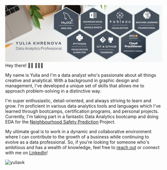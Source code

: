 <img src="https://github.com/YuliaVK/YuliaVK/blob/main/pics/GitPic.png" alt="banner that says Yulia Khrenova - Data Analytics Professional, alongside bages MySQL, Pyphon, Tableau, AWS, Excel and others">
Hey there! 👋🏻 👩🏼‍💻

My name is Yulia and I'm a data analyst who's passionate about all things creative and analytical. With a background in graphic design and management, I've developed a unique set of skills that allows me to approach problem-solving in a distinctive way.

I'm super enthusiastic, detail-oriented, and always striving to learn and grow. I'm proficient in various data analytics tools and languages which I've learned through bootcamps, certification programs, and personal projects. Currently, I'm taking part in a fantastic Data Analytics bootcamp and doing EDA for the [Neighbourhood Safety Prediction](https://github.com/mlsystemdesignproject/neighbourhood-safety-prediction#readme) Project. 

My ultimate goal is to work in a dynamic and collaborative environment where I can contribute to the growth of a business while continuing to evolve as a data professional. So, if you're looking for someone who's ambitious and has a wealth of knowledge, feel free to <a href="mailto:yuliavk.git@gmail.com?subject=[GitHub]">reach out</a> or connect with me on [LinkedIn](https://www.linkedin.com/in/yuliavk/)!

<p align="left"> <img src="https://komarev.com/ghpvc/?username=yuliavk&label=Profile%20views&color=fff2d5&style=flat" alt="yuliavk" /> </p>
<!--
**YuliaVK/YuliaVK** is a ✨ _special_ ✨ repository because its `README.md` (this file) appears on your GitHub profile.

Here are some ideas to get you started:

- 🔭 I’m currently working on ...
- 🌱 I’m currently learning ...
- 👯 I’m looking to collaborate on ...
- 🤔 I’m looking for help with ...
- 💬 Ask me about ...
- 📫 How to reach me: ...
- 😄 Pronouns: ...
- ⚡ Fun fact: ...
-->

